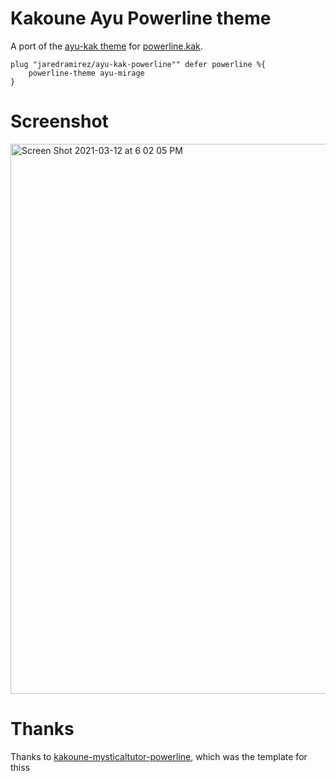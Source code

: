 # Kakoune Ayu Powerline theme

A port of the [ayu-kak theme](https://github.com/Icantjuddle/ayu-kak) for [powerline.kak](https://github.com/andreyorst/powerline.kak).

```
plug "jaredramirez/ayu-kak-powerline"" defer powerline %{
    powerline-theme ayu-mirage
}
```

# Screenshot

<img width="880" alt="Screen Shot 2021-03-12 at 6 02 05 PM" src="https://user-images.githubusercontent.com/8095741/111015340-14da9a80-835d-11eb-8671-ef86f1610005.png">


# Thanks

Thanks to [kakoune-mysticaltutor-powerline](https://github.com/jordan-yee/kakoune-mysticaltutor-powerline), which was the template for thiss
